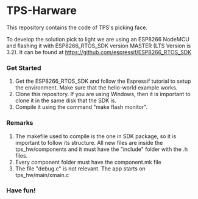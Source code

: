 # TPS-Harware

This repository contains the code of TPS's picking face.

To develop the solution pick to light we are using an ESP8266 NodeMCU and flashing it with ESP8266_RTOS_SDK version MASTER (LTS Version is 3.2). It can be found at https://github.com/espressif/ESP8266_RTOS_SDK

### Get Started

1. Get the ESP8266_RTOS_SDK and follow the Espressif tutorial to setup the environment. Make sure that the hello-world example works.
2. Clone this repository. If you are using Windows, then it is important to clone it in the same disk that the SDK is.
3. Compile it using the command "make flash monitor".

### Remarks
1. The makefile used to compile is the one in SDK package, so it is important to follow its structure. All new files are inside the tps_hw/components and it must have the "include" folder with the .h files.
2. Every component folder must have the component.mk file
3. The file "debug.c" is not relevant. The app starts on tps_hw/main/xmain.c

### Have fun!

